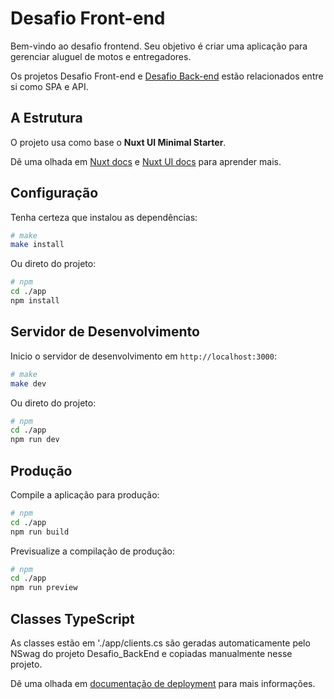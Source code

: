 # Desafio Front-end

Bem-vindo ao desafio frontend. Seu objetivo é criar uma aplicação para gerenciar aluguel de motos e entregadores.

Os projetos Desafio Front-end e [Desafio Back-end]() estão relacionados entre si como SPA e API.

## A Estrutura

O projeto usa como base o __Nuxt UI Minimal Starter__.

Dê uma olhada em [Nuxt docs](https://nuxt.com/docs/getting-started/introduction) e [Nuxt UI docs](https://ui.nuxt.com) para aprender mais.

## Configuração

Tenha certeza que instalou as dependências:

```bash
# make
make install
```

Ou direto do projeto:

```bash
# npm
cd ./app
npm install
```

## Servidor de Desenvolvimento

Inicio o servidor de desenvolvimento em `http://localhost:3000`:

```bash
# make
make dev
```

Ou direto do projeto:

```bash
# npm
cd ./app
npm run dev
```

## Produção

Compile a aplicação para produção:

```bash
# npm
cd ./app
npm run build
```

Previsualize a compilação de produção:

```bash
# npm
cd ./app
npm run preview
```

## Classes TypeScript

As classes estão em './app/clients.cs são geradas automaticamente pelo NSwag do projeto Desafio_BackEnd e copiadas manualmente nesse projeto.

Dê uma olhada em [documentação de deployment](https://nuxt.com/docs/getting-started/deployment) para mais informações.
